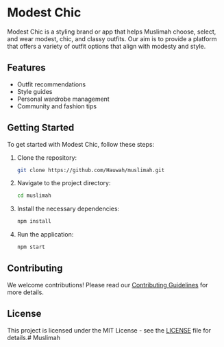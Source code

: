 # Modest Chic

Modest Chic is a styling brand or app that helps Muslimah choose, select, and wear modest, chic, and classy outfits. Our aim is to provide a platform that offers a variety of outfit options that align with modesty and style.

## Features
- Outfit recommendations
- Style guides
- Personal wardrobe management
- Community and fashion tips

## Getting Started
To get started with Modest Chic, follow these steps:

1. Clone the repository:
   ```bash
   git clone https://github.com/Hauwah/muslimah.git
   ```

2. Navigate to the project directory:
   ```bash
   cd muslimah
   ```

3. Install the necessary dependencies:
   ```bash
   npm install
   ```

4. Run the application:
   ```bash
   npm start
   ```

## Contributing
We welcome contributions! Please read our [Contributing Guidelines](CONTRIBUTING.md) for more details.

## License
This project is licensed under the MIT License - see the [LICENSE](LICENSE) file for details.# Muslimah
